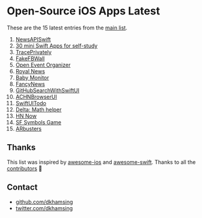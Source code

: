 # Open-Source iOS Apps Latest

These are the 15 latest entries from the [main list](https://github.com/dkhamsing/open-source-ios-apps).


1. [NewsAPISwift](https://github.com/lucaslimapoa/NewsAPISwift)
2. [30 mini Swift Apps for self-study](https://github.com/soapyigu/Swift-30-Projects)
3. [TracePrivately](https://github.com/CrunchyBagel/TracePrivately)
4. [FakeFBWall](https://github.com/VamshiIITBHU14/FakeFBWall)
5. [Open Event Organizer](https://github.com/fossasia/open-event-organizer-ios)
6. [Royal News](https://github.com/msal4/royal_news)
7. [Baby Monitor](https://github.com/netguru/baby-monitor-client-ios)
8. [FancyNews](https://github.com/aliumujib/FancyNews)
9. [GitHubSearchWithSwiftUI](https://github.com/marty-suzuki/GitHubSearchWithSwiftUI)
10. [ACHNBrowserUI](https://github.com/Dimillian/ACHNBrowserUI)
11. [SwiftUITodo](https://github.com/devxoul/SwiftUITodo)
12. [Delta: Math helper](https://github.com/GroupeMINASTE/Delta-iOS)
13. [HN Now](https://github.com/nathfreder/HNNow)
14. [SF Symbols Game](https://github.com/rudrankriyam/Unofficial-SF-Symbols-Game)
15. [ARbusters](https://github.com/pedrommcarrasco/ARbusters)

## Thanks

This list was inspired by [awesome-ios](https://github.com/vsouza/awesome-ios) and [awesome-swift](https://github.com/matteocrippa/awesome-swift). Thanks to all the [contributors](https://github.com/dkhamsing/open-source-ios-apps/graphs/contributors) 🎉 

## Contact

- [github.com/dkhamsing](https://github.com/dkhamsing)
- [twitter.com/dkhamsing](https://twitter.com/dkhamsing)

